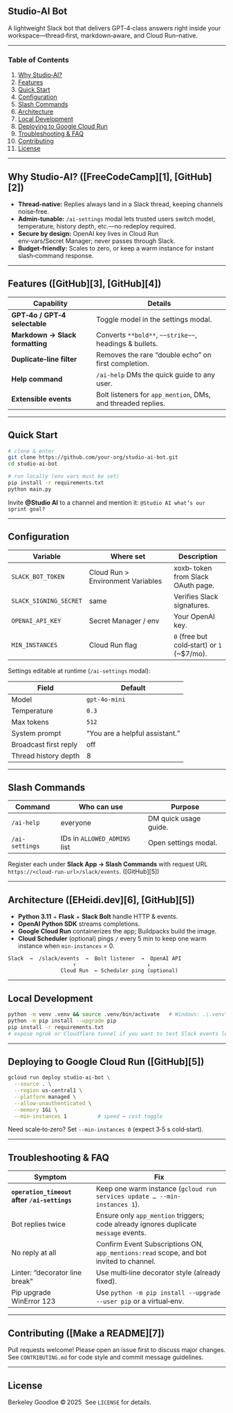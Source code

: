 ## Studio‑AI Bot

A lightweight Slack bot that delivers GPT‑4‑class answers right inside your workspace—thread‑first, markdown‑aware, and Cloud Run–native.

---

### Table of Contents

1. [Why Studio‑AI?](#why-studio-ai)
2. [Features](#features)
3. [Quick Start](#quick-start)
4. [Configuration](#configuration)
5. [Slash Commands](#slash-commands)
6. [Architecture](#architecture)
7. [Local Development](#local-development)
8. [Deploying to Google Cloud Run](#deploying-to-google-cloud-run)
9. [Troubleshooting & FAQ](#troubleshooting--faq)
10. [Contributing](#contributing)
11. [License](#license)

---

## Why Studio‑AI?  ([FreeCodeCamp][1], [GitHub][2])

* **Thread‑native:** Replies always land in a Slack thread, keeping channels noise‑free.
* **Admin‑tunable:** `/ai‑settings` modal lets trusted users switch model, temperature, history depth, etc.—no redeploy required.
* **Secure by design:** OpenAI key lives in Cloud Run env‑vars/Secret Manager; never passes through Slack.
* **Budget‑friendly:** Scales to zero, or keep a warm instance for instant slash‑command response.

---

## Features  ([GitHub][3], [GitHub][4])

| Capability                      | Details                                                      |
| ------------------------------- | ------------------------------------------------------------ |
| **GPT‑4o / GPT‑4 selectable**   | Toggle model in the settings modal.                          |
| **Markdown → Slack formatting** | Converts `**bold**`, `~~strike~~`, headings & bullets.       |
| **Duplicate‑line filter**       | Removes the rare “double echo” on first completion.          |
| **Help command**                | `/ai‑help` DMs the quick guide to any user.                  |
| **Extensible events**           | Bolt listeners for `app_mention`, DMs, and threaded replies. |

---

## Quick Start

```bash
# clone & enter
git clone https://github.com/your‑org/studio‑ai-bot.git
cd studio‑ai-bot

# run locally (env vars must be set)
pip install -r requirements.txt
python main.py
```

Invite **@Studio AI** to a channel and mention it:
`@Studio AI what’s our sprint goal?`

---

## Configuration

| Variable               | Where set                         | Description                                  |
| ---------------------- | --------------------------------- | -------------------------------------------- |
| `SLACK_BOT_TOKEN`      | Cloud Run > Environment Variables | xoxb‑ token from Slack OAuth page.           |
| `SLACK_SIGNING_SECRET` | same                              | Verifies Slack signatures.                   |
| `OPENAI_API_KEY`       | Secret Manager / env              | Your OpenAI key.                             |
| `MIN_INSTANCES`        | Cloud Run flag                    | `0` (free but cold‑start) or `1` (\~\$7/mo). |

Settings editable at runtime (`/ai‑settings` modal):

| Field                 | Default                        |
| --------------------- | ------------------------------ |
| Model                 | `gpt‑4o‑mini`                  |
| Temperature           | `0.3`                          |
| Max tokens            | `512`                          |
| System prompt         | “You are a helpful assistant.” |
| Broadcast first reply | off                            |
| Thread history depth  | 8                              |

---

## Slash Commands

| Command        | Who can use                  | Purpose               |
| -------------- | ---------------------------- | --------------------- |
| `/ai-help`     | everyone                     | DM quick usage guide. |
| `/ai-settings` | IDs in `ALLOWED_ADMINS` list | Open settings modal.  |

Register each under **Slack App → Slash Commands** with request URL
`https://<cloud‑run‑url>/slack/events`. ([GitHub][5])

---

## Architecture  ([EHeidi.dev][6], [GitHub][5])

* **Python 3.11** + **Flask** + **Slack Bolt** handle HTTP & events.
* **OpenAI Python SDK** streams completions.
* **Google Cloud Run** containerizes the app; Buildpacks build the image.
* **Cloud Scheduler** (optional) pings `/` every 5 min to keep one warm instance when `min-instances` = 0.

```
Slack  →  /slack/events  →  Bolt listener  →  OpenAI API
                     ↑                       ↓
                 Cloud Run  ← Scheduler ping (optional)
```

---

## Local Development

```bash
python -m venv .venv && source .venv/bin/activate   # Windows: .\.venv\Scripts\Activate
python -m pip install --upgrade pip
pip install -r requirements.txt
# expose ngrok or Cloudflare tunnel if you want to test Slack events locally
```

---

## Deploying to Google Cloud Run  ([GitHub][5])

```bash
gcloud run deploy studio-ai-bot \
  --source . \
  --region us-central1 \
  --platform managed \
  --allow-unauthenticated \
  --memory 1Gi \
  --min-instances 1          # speed ↔ cost toggle
```

Need scale‑to‑zero? Set `--min-instances 0` (expect 3‑5 s cold‑start).

---

## Troubleshooting & FAQ

| Symptom                                      | Fix                                                                                    |
| -------------------------------------------- | -------------------------------------------------------------------------------------- |
| **`operation_timeout` after `/ai-settings`** | Keep one warm instance (`gcloud run services update … --min-instances 1`).             |
| Bot replies twice                            | Ensure only `app_mention` triggers; code already ignores duplicate `message` events.   |
| No reply at all                              | Confirm Event Subscriptions ON, `app_mentions:read` scope, and bot invited to channel. |
| Linter: “decorator line break”               | Use multi‑line decorator style (already fixed).                                        |
| Pip upgrade WinError 123                     | Use `python -m pip install --upgrade --user pip` or a virtual‑env.                     |

---

## Contributing  ([Make a README][7])

Pull requests welcome! Please open an issue first to discuss major changes.
See `CONTRIBUTING.md` for code style and commit message guidelines.

---

## License

Berkeley Goodloe © 2025  See `LICENSE` for details.

